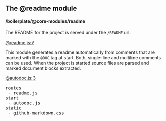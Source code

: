 ## The @readme module
#### /boilerplate/@core-modules/readme
The README for the project is served under the ```/README``` url.


[@readme.js:7](https://boilerplate.d250.hu:9001/p/boilerplate/@core-modules/readme/routes/readme.js?line=7)

This module generates a readme automatically from comments that are marked with the ```@DOC``` tag at start.
   Both, single-line and multiline comments can be used. When the project is started source files are parsed and marked document blocks extracted.


[@autodoc.js:3](https://boilerplate.d250.hu:9001/p/boilerplate/@core-modules/readme/start/autodoc.js?line=3)

<pre>
routes
 - readme.js
start
 - autodoc.js
static
 - github-markdown.css
</pre>

